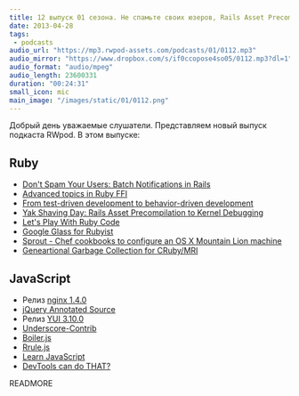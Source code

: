 ```yaml
---
title: 12 выпуск 01 сезона. Не спамьте своих юзеров, Rails Asset Precompilation to Kernel Debugging, Sprout, nginx 1.4.0, Underscore-Contrib и прочее
date: 2013-04-28
tags:
 - podcasts
audio_url: "https://mp3.rwpod-assets.com/podcasts/01/0112.mp3"
audio_mirror: "https://www.dropbox.com/s/if0ccopose4so05/0112.mp3?dl=1"
audio_format: "audio/mpeg"
audio_length: 23600331
duration: "00:24:31"
small_icon: mic
main_image: "/images/static/01/0112.png"
---
```


Добрый день уважаемые слушатели. Представляем новый выпуск подкаста RWpod. В этом выпуске:

## Ruby

 - [Don't Spam Your Users: Batch Notifications in Rails](http://blog.meldium.com/home/2013/4/22/dont-spam-your-users-batch-notifications-in-rails)
 - [Advanced topics in Ruby FFI](http://www.elabs.se/blog/61-advanced-topics-in-ruby-ffi)
 - [From test-driven development to behavior-driven development](http://blog.codeship.io/2013/04/22/From-tdd-to-bdd.html)
 - [Yak Shaving Day: Rails Asset Precompilation to Kernel Debugging](http://www.gironda.org/2013/04/26/from-asset-precompilation-to-system-calls.html)
 - [Let's Play With Ruby Code](http://whitequark.org/blog/2013/04/26/lets-play-with-ruby-code/)
 - [Google Glass for Rubyist](http://www.jasonincode.com/blog/google-glass-for-rubyist)
 - [Sprout - Chef cookbooks to configure an OS X Mountain Lion machine](https://github.com/pivotal-sprout/sprout)
 - [Geneartional Garbage Collection for CRuby/MRI](https://bugs.ruby-lang.org/issues/8339)

## JavaScript

 - Релиз [nginx 1.4.0](http://www.opennet.ru/opennews/art.shtml?num=36777)
 - [jQuery Annotated Source](http://robflaherty.github.io/jquery-annotated-source/)
 - Релиз [YUI 3.10.0](http://www.yuiblog.com/blog/2013/04/24/yui-3-10-0-released/)
 - [Underscore-Contrib](http://blog.fogus.me/2013/04/25/announcing-underscore-contrib/)
 - [Boiler.js](http://www.boilerjs.com/)
 - [Rrule.js](http://jkbr.github.io/rrule/)
 - [Learn JavaScript](http://javascript.didacto.net/)
 - [DevTools can do THAT?](https://docs.google.com/presentation/d/1DNljLkRpe9LIDfcqcpHzdLvEOyuVH4d1y9dtAJBr1I8/preview#slide=id.p19)


READMORE
